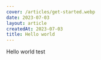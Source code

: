 ```yaml
---
cover: /articles/get-started.webp
date: 2023-07-03
layout: article
createdAt: 2023-07-03
title: Hello world
---
```

Hello world test